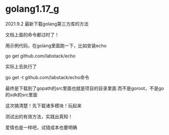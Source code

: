 # golang1.17_g

2021.9.2 最新下载golang第三方库的方法


文档上面的命令都过时了！

用示例代码，在golang里面跑一下，比如安装echo 

go get github.com/labstack/echo

实际上去执行了 

go get -t github.com/labstack/echo命令

最终是下载到了gopath的src里面也就是项目的目录里面
而不是goroot，不是go的sdk的src里面

这次搞清楚！先下载诸多模块！玩起来

测试出的有效方法，实践出真知！

爱情也是一样吧，试错成本也要明确
